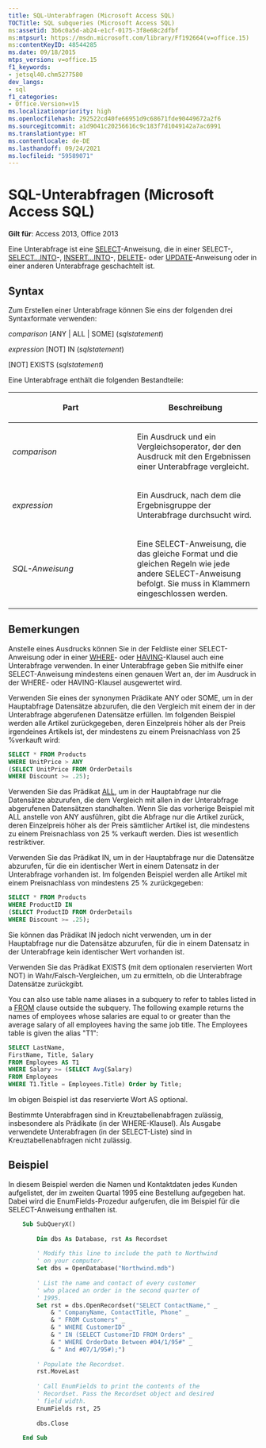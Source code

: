 ```yaml
---
title: SQL-Unterabfragen (Microsoft Access SQL)
TOCTitle: SQL subqueries (Microsoft Access SQL)
ms:assetid: 3b6c0a5d-ab24-e1cf-0175-3f8e68c2dfbf
ms:mtpsurl: https://msdn.microsoft.com/library/Ff192664(v=office.15)
ms:contentKeyID: 48544285
ms.date: 09/18/2015
mtps_version: v=office.15
f1_keywords:
- jetsql40.chm5277580
dev_langs:
- sql
f1_categories:
- Office.Version=v15
ms.localizationpriority: high
ms.openlocfilehash: 292522cd40fe66951d9c68671fde90449672a2f6
ms.sourcegitcommit: a1d9041c20256616c9c183f7d1049142a7ac6991
ms.translationtype: HT
ms.contentlocale: de-DE
ms.lasthandoff: 09/24/2021
ms.locfileid: "59589071"
---
```

# <a name="sql-subqueries-microsoft-access-sql"></a>SQL-Unterabfragen (Microsoft Access SQL)


**Gilt für**: Access 2013, Office 2013

Eine Unterabfrage ist eine [SELECT](select-statement-microsoft-access-sql.md)-Anweisung, die in einer SELECT-, [SELECT…INTO](select-into-statement-microsoft-access-sql.md)-, [INSERT…INTO](insert-into-statement-microsoft-access-sql.md)-, [DELETE](delete-statement-microsoft-access-sql.md)- oder [UPDATE](update-statement-microsoft-access-sql.md)-Anweisung oder in einer anderen Unterabfrage geschachtelt ist.

## <a name="syntax"></a>Syntax

Zum Erstellen einer Unterabfrage können Sie eins der folgenden drei Syntaxformate verwenden:

*comparison* \[ANY | ALL | SOME\] (*sqlstatement*)

*expression* \[NOT\] IN (*sqlstatement*)

\[NOT\] EXISTS (*sqlstatement*)

Eine Unterabfrage enthält die folgenden Bestandteile:

<table>
<colgroup>
<col style="width: 50%" />
<col style="width: 50%" />
</colgroup>
<thead>
<tr class="header">
<th><p>Part</p></th>
<th><p>Beschreibung</p></th>
</tr>
</thead>
<tbody>
<tr class="odd">
<td><p><em>comparison</em></p></td>
<td><p>Ein Ausdruck und ein Vergleichsoperator, der den Ausdruck mit den Ergebnissen einer Unterabfrage vergleicht.</p></td>
</tr>
<tr class="even">
<td><p><em>expression</em></p></td>
<td><p>Ein Ausdruck, nach dem die Ergebnisgruppe der Unterabfrage durchsucht wird.</p></td>
</tr>
<tr class="odd">
<td><p><em>SQL-Anweisung</em></p></td>
<td><p>Eine SELECT-Anweisung, die das gleiche Format und die gleichen Regeln wie jede andere SELECT-Anweisung befolgt. Sie muss in Klammern eingeschlossen werden.</p></td>
</tr>
</tbody>
</table>


## <a name="remarks"></a>Bemerkungen

Anstelle eines Ausdrucks können Sie in der Feldliste einer SELECT-Anweisung oder in einer [WHERE](https://docs.microsoft.com/office/vba/access/Concepts/Structured-Query-Language/where-clause-microsoft-access-sql)- oder [HAVING](https://docs.microsoft.com/office/vba/access/concepts/structured-query-language/having-clause-microsoft-access-sql)-Klausel auch eine Unterabfrage verwenden. In einer Unterabfrage geben Sie mithilfe einer SELECT-Anweisung mindestens einen genauen Wert an, der im Ausdruck in der WHERE- oder HAVING-Klausel ausgewertet wird.

Verwenden Sie eines der synonymen Prädikate ANY oder SOME, um in der Hauptabfrage Datensätze abzurufen, die den Vergleich mit einem der in der Unterabfrage abgerufenen Datensätze erfüllen. Im folgenden Beispiel werden alle Artikel zurückgegeben, deren Einzelpreis höher als der Preis irgendeines Artikels ist, der mindestens zu einem Preisnachlass von 25 %verkauft wird:

```sql
SELECT * FROM Products 
WHERE UnitPrice > ANY 
(SELECT UnitPrice FROM OrderDetails 
WHERE Discount >= .25);
```

Verwenden Sie das Prädikat [ALL](https://docs.microsoft.com/office/vba/access/Concepts/Structured-Query-Language/all-distinct-distinctrow-top-predicates-microsoft-access-sql), um in der Hauptabfrage nur die Datensätze abzurufen, die dem Vergleich mit allen in der Unterabfrage abgerufenen Datensätzen standhalten. Wenn Sie das vorherige Beispiel mit ALL anstelle von ANY ausführen, gibt die Abfrage nur die Artikel zurück, deren Einzelpreis höher als der Preis sämtlicher Artikel ist, die mindestens zu einem Preisnachlass von 25 % verkauft werden. Dies ist wesentlich restriktiver.

Verwenden Sie das Prädikat IN, um in der Hauptabfrage nur die Datensätze abzurufen, für die ein identischer Wert in einem Datensatz in der Unterabfrage vorhanden ist. Im folgenden Beispiel werden alle Artikel mit einem Preisnachlass von mindestens 25 % zurückgegeben:

```sql
SELECT * FROM Products 
WHERE ProductID IN 
(SELECT ProductID FROM OrderDetails 
WHERE Discount >= .25);
```

Sie können das Prädikat IN jedoch nicht verwenden, um in der Hauptabfrage nur die Datensätze abzurufen, für die in einem Datensatz in der Unterabfrage kein identischer Wert vorhanden ist.

Verwenden Sie das Prädikat EXISTS (mit dem optionalen reservierten Wort NOT) in Wahr/Falsch-Vergleichen, um zu ermitteln, ob die Unterabfrage Datensätze zurückgibt.

You can also use table name aliases in a subquery to refer to tables listed in a [FROM](https://docs.microsoft.com/office/vba/access/Concepts/Structured-Query-Language/from-clause-microsoft-access-sql) clause outside the subquery. The following example returns the names of employees whose salaries are equal to or greater than the average salary of all employees having the same job title. The Employees table is given the alias "T1":

```sql
SELECT LastName,
FirstName, Title, Salary 
FROM Employees AS T1 
WHERE Salary >= (SELECT Avg(Salary) 
FROM Employees 
WHERE T1.Title = Employees.Title) Order by Title;
```

Im obigen Beispiel ist das reservierte Wort AS optional.

Bestimmte Unterabfragen sind in Kreuztabellenabfragen zulässig, insbesondere als Prädikate (in der WHERE-Klausel). Als Ausgabe verwendete Unterabfragen (in der SELECT-Liste) sind in Kreuztabellenabfragen nicht zulässig.

## <a name="example"></a>Beispiel

In diesem Beispiel werden die Namen und Kontaktdaten jedes Kunden aufgelistet, der im zweiten Quartal 1995 eine Bestellung aufgegeben hat. Dabei wird die EnumFields-Prozedur aufgerufen, die im Beispiel für die SELECT-Anweisung enthalten ist.

```vb
    Sub SubQueryX() 
     
        Dim dbs As Database, rst As Recordset 
     
        ' Modify this line to include the path to Northwind 
        ' on your computer. 
        Set dbs = OpenDatabase("Northwind.mdb") 
         
        ' List the name and contact of every customer  
        ' who placed an order in the second quarter of 
        ' 1995. 
        Set rst = dbs.OpenRecordset("SELECT ContactName," _ 
            & " CompanyName, ContactTitle, Phone" _ 
            & " FROM Customers" _ 
            & " WHERE CustomerID" _ 
            & " IN (SELECT CustomerID FROM Orders" _ 
            & " WHERE OrderDate Between #04/1/95#" _ 
            & " And #07/1/95#);") 
         
        ' Populate the Recordset. 
        rst.MoveLast 
         
        ' Call EnumFields to print the contents of the  
        ' Recordset. Pass the Recordset object and desired 
        ' field width. 
        EnumFields rst, 25 
     
        dbs.Close 
     
    End Sub
```
